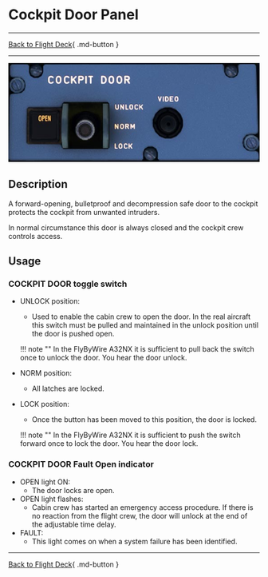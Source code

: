 # Cockpit Door Panel

---

[Back to Flight Deck](../index.md){ .md-button }

---

![Cockpit Door Panel](../../../assets/a32nx-briefing/pedestal/Cockpit-Door-Panel.jpg "Cockpit Door Panel")

## Description

A forward-opening, bulletproof and decompression safe door to the cockpit protects the cockpit from unwanted intruders.

In normal circumstance this door is always closed and the cockpit crew controls access.

## Usage

### COCKPIT DOOR toggle switch

- UNLOCK position:
    - Used to enable the cabin crew to open the door. In the real aircraft this switch must be pulled and maintained in the unlock position until the door is pushed open.

    !!! note ""
        In the FlyByWire A32NX it is sufficient to pull back the switch once to unlock the door. You hear the door unlock.

- NORM position:
    - All latches are locked.

- LOCK position:
    - Once the button has been moved to this position, the door is locked.

    !!! note ""
        In the FlyByWire A32NX it is sufficient to push the switch forward once to lock the door. You hear the door lock.

### COCKPIT DOOR Fault Open indicator

- OPEN light ON:
    - The door locks are open.
- OPEN light flashes:
    - Cabin crew has started an emergency access procedure. If there
    is no reaction from the flight crew, the door will unlock at the end of the adjustable time delay.
- FAULT:
    - This light comes on when a system failure has been identified.

---

[Back to Flight Deck](../index.md){ .md-button }
